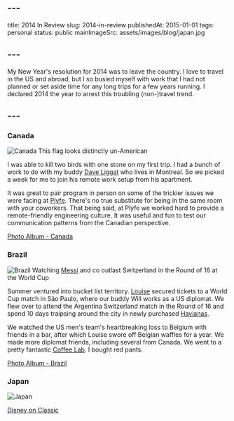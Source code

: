## ---
title: 2014 In Review
slug: 2014-in-review
publishedAt: 2015-01-01
tags: personal
status: public
mainImageSrc: assets/images/blog/japan.jpg
## ---
My New Year's resolution for 2014 was to leave the country. I love to travel in the US and abroad, but I so busied myself with work that I had not planned or set aside time for any long trips for a few years running. I declared 2014 the year to arrest this troubling (non-)travel trend.
## ---

### Canada

![Canada](assets/images/blog/canada.jpg)
<span class="blog-article-image-caption">
  This flag looks distinctly un-American
</span>

I was able to kill two birds with one stone on my first trip. I had a bunch of work to do with my buddy [Dave Liggat](https://liggat.org/) who lives in Montreal. So we picked a week for me to join his remote work setup from his apartment.

It was great to pair program in person on some of the trickier issues we were facing at [Plyfe](http://plyfe.com). There's no true substitute for being in the same room with your coworkers. That being said, at Plyfe we worked hard to provide a remote-friendly engineering culture. It was useful and fun to test our communication patterns from the Canadian perspective.

[Photo Album - Canada](https://goo.gl/photos/fGyytuHf3XeEoh577)

### Brazil

![Brazil](assets/images/blog/brazil.jpg)
<span class="blog-article-image-caption">
  Watching <a href="http://fivethirtyeight.com/features/lionel-messi-is-impossible/" target="_blank">Messi</a> and co outlast Switzerland in the Round of 16 at the World Cup
</span>

Summer ventured into bucket list territory. [Louise](http://louisegassman.com) secured tickets to a World Cup match in São Paulo, where our buddy Will works as a US diplomat. We flew over to attend the Argentina Switzerland match in the Round of 16 and spend 10 days traipsing around the city in newly purchased [Havianas](http://us.havaianas.com/).

We watched the US men's team's heartbreaking loss to Belgium with friends in a bar, after which Louise swore off Belgian waffles for a year. We made more diplomat friends, including several from Canada. We went to a pretty fantastic [Coffee Lab](http://coffeelab.com.br/blog/). I bought red pants.

[Photo Album - Brazil](https://goo.gl/photos/nmP77aP7iwatMKjK8)

### Japan

![Japan](assets/images/blog/japan.jpg)

[Disney on Classic](http://www.harmonyjapan.com/eng/)


